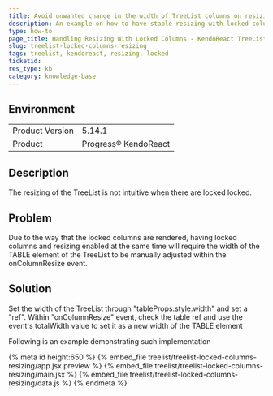 ```yaml
---
title: Avoid unwanted change in the width of TreeList columns on resizing locked columns.
description: An example on how to have stable resizing with locked columns in KendoReact TreeList.
type: how-to
page_title: Handling Resizing With Locked Columns - KendoReact TreeList
slug: treelist-locked-columns-resizing
tags: treelist, kendoreact, resizing, locked
ticketid: 
res_type: kb
category: knowledge-base
---
```


## Environment

<table>
	<tbody>
		<tr>
			<td>Product Version</td>
			<td>5.14.1</td> 
		</tr>
		<tr>
			<td>Product</td>
			<td>Progress® KendoReact</td>
		</tr>
	</tbody>
</table>

## Description
The resizing of the TreeList is not intuitive when there are locked locked. 

## Problem 
Due to the way that the locked columns are rendered, having locked columns and resizing enabled at the same time will require the width of the TABLE element of the TreeList to be manually adjusted within the onColumnResize event. 

## Solution
Set the width of the TreeList through "tableProps.style.width" and set a "ref". Within "onColumnResize" event, check the table ref and use the event's totalWidth value to set it as a new width of the TABLE element 

Following is an example demonstrating such implementation

{% meta id height:650 %} 
{% embed_file treelist/treelist-locked-columns-resizing/app.jsx preview %}
{% embed_file treelist/treelist-locked-columns-resizing/main.jsx %}
{% embed_file treelist/treelist-locked-columns-resizing/data.js %}
{% endmeta %}
